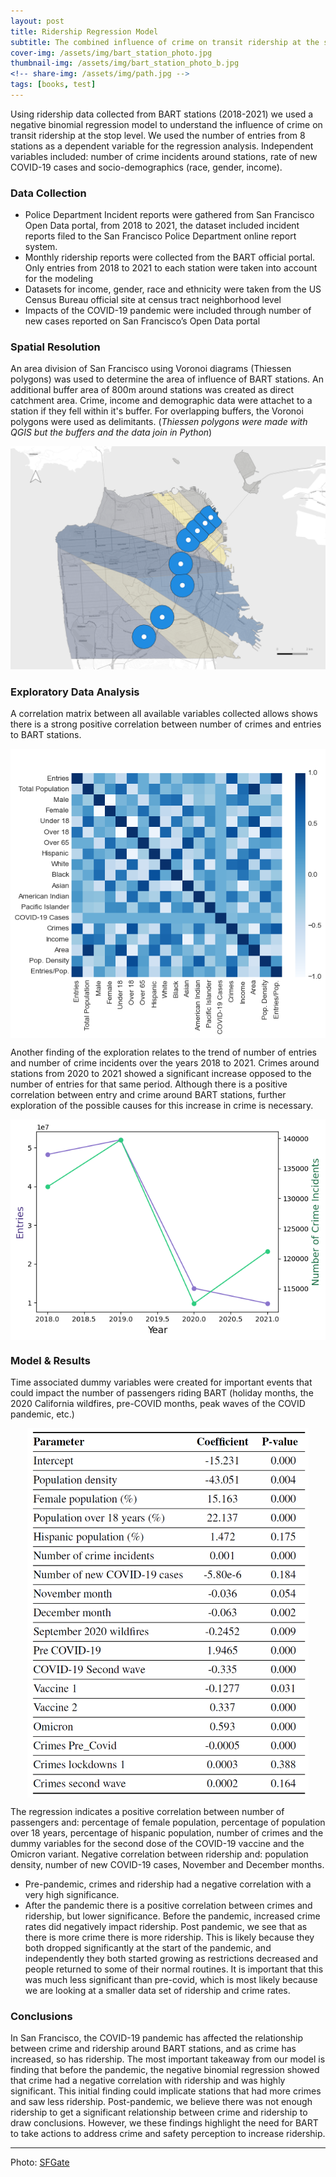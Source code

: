 ```yaml
---
layout: post
title: Ridership Regression Model
subtitle: The combined influence of crime on transit ridership at the stop level
cover-img: /assets/img/bart_station_photo.jpg
thumbnail-img: /assets/img/bart_station_photo_b.jpg
<!-- share-img: /assets/img/path.jpg -->
tags: [books, test]
---
```


Using ridership data collected from BART stations (2018-2021) we used a negative binomial regression model to understand the influence of crime on transit ridership at the stop level. We used the number of entries from 8 stations as a dependent variable for the regression analysis. Independent variables included: number of crime incidents around stations, rate of new COVID-19 cases and socio-demographics (race, gender, income). 

### Data Collection
* Police Department Incident reports were gathered from San Francisco Open Data portal, from 2018 to 2021, the dataset included incident reports filed to the San Francisco Police Department online report system. 
* Monthly ridership reports were collected from the BART official portal. Only entries from 2018 to 2021 to each station were taken into account for the modeling
*  Datasets for income, gender, race and ethnicity were taken from the US Census Bureau official site at census tract neighborhood level
* Impacts of the COVID-19 pandemic were included through number of new cases reported on San Francisco’s Open Data portal

### Spatial Resolution
An area division of San Francisco using Voronoi diagrams (Thiessen polygons) was used to determine the area of influence of BART stations. An additional buffer area of 800m around stations was created as direct catchment area. Crime, income and demographic data were attachet to a station if they fell within it's buffer. For overlapping buffers, the Voronoi polygons were used as delimitants. (_Thiessen polygons were made with QGIS but the buffers and the data join in Python_)

<p align="center">
  <img src="../assets/img/Buffer_Thiessen.png" width="550"/>
</p>
<!-- ![Buffers](../assets/img/Buffer_Thiessen.png) -->

### Exploratory Data Analysis
A correlation matrix between all available variables collected allows shows there is a strong positive correlation between number of crimes and entries to BART stations. 

<!-- ![Buffers](../assets/img/Correlation matrix.png) -->
<p align="center">
  <img src="../assets/img/Correlation matrix.png" align="center" width="550"/>
</p>

Another finding of the exploration relates to the trend of number of entries and number of crime incidents over the years 2018 to 2021. Crimes around stations from 2020 to 2021 showed a significant increase opposed to the number of entries for that same period. Although there is a positive correlation between entry and crime around BART stations, further exploration of the possible causes for this increase in crime is necessary.

<p align="center">
  <img src="../assets/img/Entries&Crimes.png" align="center" width="550"/>
</p>

### Model & Results
Time associated dummy variables were created for important events that could impact the number of passengers riding BART (holiday months, the 2020 California wildfires, pre-COVID months, peak waves of the COVID pandemic, etc.) 

<p align="center">
  <img src="../assets/img/RegressionModel.png" align="center" width="450"/>
</p>

The regression indicates a positive correlation between number of passengers and: percentage of female population, percentage of population over 18 years, percentage of hispanic population, number of crimes and the dummy variables for the second dose of the COVID-19 vaccine and the Omicron variant. Negative correlation between ridership and: population density, number of new COVID-19 cases, November and December months. 

* Pre-pandemic, crimes and ridership had a negative correlation with a very high significance.
* After the pandemic there is a positive correlation between crimes and ridership, but lower significance. Before the pandemic, increased crime rates did negatively impact ridership. Post pandemic, we see that as there is more crime there is more ridership. This is likely because they both dropped significantly at the start of the pandemic, and independently they both started growing as restrictions decreased and people returned to some of their normal routines. It is important that this was much less significant than pre-covid, which is most likely because we are looking at a smaller data set of ridership and crime rates. 

### Conclusions
In San Francisco, the COVID-19 pandemic has affected the relationship between crime and ridership around BART stations, and as crime has increased, so has ridership. The most important takeaway from our model is finding that before the pandemic, the negative binomial regression showed that crime had a negative correlation with ridership and was highly significant. This initial finding could implicate stations that had more crimes and saw less ridership. Post-pandemic, we believe there was not enough ridership to get a significant relationship between crime and ridership to draw conclusions. However, we these findings highlight the need for BART to take actions to address crime and safety perception to increase ridership. 

_____
Photo: [SFGate](https://s.hdnux.com/photos/33/64/67/7294439/11/ratio3x2_2300.jpg)
